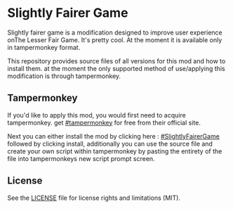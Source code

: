 # Slightly Fairer Game

Slightly fairer game is a modification designed to improve user experience onThe Lesser Fair Game. It's pretty cool.
At the moment it is available only in tampermonkey format.

This repository provides source files of all versions for this mod and how to install them.
at the moment the only supported method of use/applying this modification is through tampermonkey.

## Tampermonkey
If you'd like to apply this mod, you would first need to acquire tampermonkey.
get [#tampermonkey](https://tampermonkey.net/) for free from their official site.

Next you can either install the mod by clicking here : [#SlightlyFairerGame](http://krelsis.net/SlightlyFairerGame.user.js) 
followed by clicking install, additionally you can use the source file and
create your own script within tampermonkey by pasting the entirety of 
the file into tampermonkeys new script prompt screen.


## License

See the [LICENSE](LICENSE.md) file for license rights and limitations (MIT).